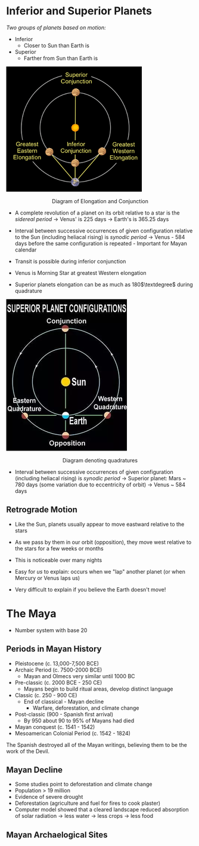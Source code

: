

# Inferior and Superior Planets
*Two groups of planets based on motion:*
- Inferior
	- Closer to Sun than Earth is
- Superior
	- Farther from Sun than Earth is

![center](../zassets/Pasted%20image%2020230929104859.png)

<div style="text-align: center; width: 100%;">Diagram of Elongation and Conjunction</div>


- A complete revolution of a planet on its orbit relative to a star is the *sidereal period*
	→ Venus' is 225 days
	→ Earth's is 365.25 days

- Interval between successive occurrences of given configuration relative to the Sun (including heliacal rising) is *synodic period*
	→ Venus - 584 days before the same configuration is repeated
		- Important for Mayan calendar

- Transit is possible during inferior conjunction

- Venus is Morning Star at greatest Western elongation

- Superior planets elongation can be as much as 180$\textdegree$ during quadrature

![center](../zassets/Pasted%20image%2020230929110433.png)

<div style="text-align: center; width: 100%;">Diagram denoting quadratures</div>


- Interval between successive occurrences of given configuration (including heliacal rising) is *synodic period*
	→ Superior planet: Mars ~ 780 days (some variation due to eccentricity of orbit)
	→ Venus ~ 584 days


## Retrograde Motion
- Like the Sun, planets usually appear to move eastward relative to the stars
- As we pass by them in our orbit (opposition), they move west relative to the stars for a few weeks or months
- This is noticeable over many nights

- Easy for *us* to explain: occurs when we "lap" another planet (or when Mercury or Venus laps us)
- Very difficult to explain if you believe the Earth doesn't move!

# The Maya
- Number system with base 20

## Periods in Mayan History
- Pleistocene (c. 13,000-7,500 BCE)
- Archaic Period (c. 7500-2000 BCE)
	- Mayan and Olmecs very similar until 1000 BC
- Pre-classic (c. 2000 BCE - 250 CE)
	- Mayans begin to build ritual areas, develop distinct language
- Classic (c. 250 - 900 CE)
	- End of classical - Mayan decline
		- Warfare, deforestation, and climate change
- Post-classic (900 - Spanish first arrival)
	- By 950 about 90 to 95% of Mayans had died
- Mayan conquest (c. 1541 - 1542)
- Mesoamerican Colonial Period (c. 1542 - 1824)

The Spanish destroyed all of the Mayan writings, believing them to be the work of the Devil.

## Mayan Decline
- Some studies point to deforestation and climate change
- Population > 19 million
- Evidence of severe drought
- Deforestation (agriculture and fuel for fires to cook plaster)
- Computer model showed that a cleared landscape reduced absorption of solar radiation → less water → less crops → less food

## Mayan Archaelogical Sites